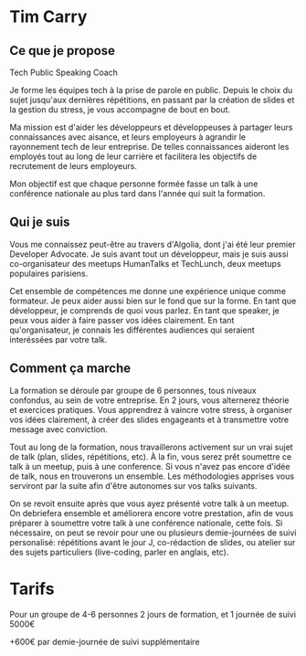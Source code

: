 # Tim Carry

## Ce que je propose

Tech Public Speaking Coach

Je forme les équipes tech à la prise de parole en public. Depuis le choix du
sujet jusqu'aux dernières répétitions, en passant par la création de slides et
la gestion du stress, je vous accompagne de bout en bout.

Ma mission est d'aider les développeurs et développeuses à partager leurs
connaissances avec aisance, et leurs employeurs à agrandir le rayonnement tech de
leur entreprise. De telles connaissances aideront les employés tout au long de
leur carrière et facilitera les objectifs de recrutement de leurs employeurs.

Mon objectif est que chaque personne formée fasse un talk à une conférence
nationale au plus tard dans l'année qui suit la formation.

## Qui je suis

Vous me connaissez peut-être au travers d'Algolia, dont j'ai été leur premier
Developer Advocate. Je suis avant tout un développeur, mais je suis aussi
co-organisateur des meetups HumanTalks et TechLunch, deux meetups populaires
parisiens. 

Cet ensemble de compétences me donne une expérience unique comme formateur. Je
peux aider aussi bien sur le fond que sur la forme. En tant que développeur, je
comprends de quoi vous parlez. En tant que speaker, je peux vous aider à faire
passer vos idées clairement. En tant qu'organisateur, je connais les différentes
audiences qui seraient interéssées par votre talk.

## Comment ça marche

La formation se déroule par groupe de 6 personnes, tous niveaux confondus, au
sein de votre entreprise. En 2 jours, vous alternerez théorie et exercices
pratiques. Vous apprendrez à vaincre votre stress, à organiser vos idées
clairement, à créer des slides engageants et à transmettre votre message avec
conviction.

Tout au long de la formation, nous travaillerons activement sur un vrai sujet de
talk (plan, slides, répétitions, etc). À la fin, vous serez prêt soumettre ce
talk à un meetup, puis à une conference. Si vous n'avez pas encore d'idée de
talk, nous en trouverons un ensemble. Les méthodologies apprises vous serviront
par la suite afin d'être autonomes sur vos talks suivants.

On se revoit ensuite après que vous ayez présenté votre talk à un meetup. On
debriefera ensemble et améliorera encore votre prestation, afin de vous préparer
à soumettre votre talk à une conférence nationale, cette fois. Si nécessaire, on
peut se revoir pour une ou plusieurs demie-journées de suivi personalisé:
répétitions avant le jour J, co-rédaction de slides, ou atelier sur des sujets
particuliers (live-coding, parler en anglais, etc).

# Tarifs

Pour un groupe de 4-6 personnes
2 jours de formation, et 1 journée de suivi
5000€

+600€ par demie-journée de suivi supplémentaire

